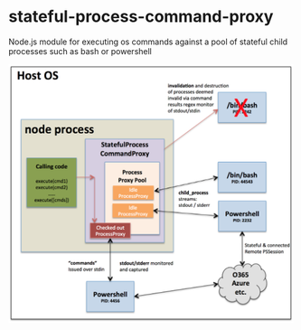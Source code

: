 # stateful-process-command-proxy
Node.js module for executing os commands against a pool of stateful child processes such as bash or powershell

![Alt text](/diagram.png "Diagram1")
